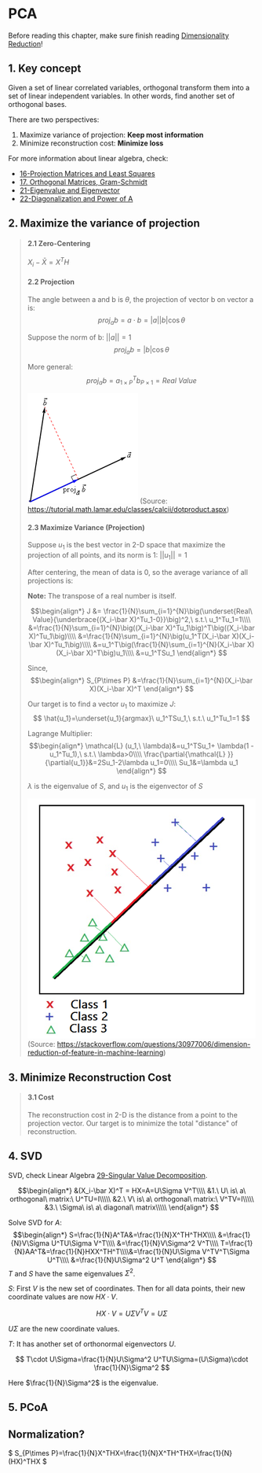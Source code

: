 # PCA

Before reading this chapter, make sure finish reading [Dimensionality Reduction](https://github.com/uttgeorge/Machine-Learning-Models/blob/master/Dimensionality%20Reduction/Dimensionality%20Reduction.md)!

## 1. Key concept

Given a set of linear correlated variables, orthogonal transform them into a set of linear independent variables. In other words, find another set of orthogonal bases.

There are two perspectives:
1. Maximize variance of projection: **Keep most information**
2. Minimize reconstruction cost: **Minimize loss**

For more information about linear algebra, check:
* [16-Projection Matrices and Least Squares](https://github.com/uttgeorge/Linear-Algebra/blob/master/16-Projection%20Matrices%20and%20Least%20Squares.pdf)
* [17. Orthogonal Matrices, Gram-Schmidt](https://github.com/uttgeorge/Linear-Algebra/blob/master/17.%20Orthogonal%20Matrices%2C%20Gram-Schmidt.pdf)
* [21-Eigenvalue and Eigenvector](https://github.com/uttgeorge/Linear-Algebra/blob/master/21-Eigenvalue%20and%20Eigenvector.pdf)
* [22-Diagonalization and Power of A](https://github.com/uttgeorge/Linear-Algebra/blob/master/22-Diagonalization%20and%20Power%20of%20A.pdf)

## 2. Maximize the variance of projection

> #### 2.1 Zero-Centering
> 
> $X_i-\bar X = X^TH$
> 
> #### 2.2 Projection
> 
> The angle between a and b is $\theta$, the projection of vector b on vector a is:
> $$
> proj_ab=a\cdot b=|a||b|\cos\theta
> $$
> 
> Suppose the norm of b: $||a||=1$
> $$
> proj_ab=|b|\cos\theta
> $$ 
> 
> More general: 
> $$
> proj_ab=a_{1\times P}^Tb_{P\times 1}=Real\ Value
> $$ 
> 
> ![-w225](media/15926028671995/15926780475394.png)
> (Source: https://tutorial.math.lamar.edu/classes/calcii/dotproduct.aspx)
> 
> #### 2.3 Maximize Variance (Projection)
> 
> Suppose $u_1$ is the best vector in 2-D space that maximize the projection of all points, and its norm is 1: $||u_1||=1$
> 
> After centering, the mean of data is 0, so the average variance of all projections is:
> 
> **Note:** The transpose of a real number is itself.
> 
> $$\begin{align*}
> J &= \frac{1}{N}\sum_{i=1}^{N}\big(\underset{Real\ Value}{\underbrace{(X_i-\bar X)^Tu_1-0}}\big)^2,\ s.t.\ u_1^Tu_1=1\\\\
> &=\frac{1}{N}\sum_{i=1}^{N}\big((X_i-\bar X)^Tu_1\big)^T\big((X_i-\bar X)^Tu_1\big)\\\\
> &=\frac{1}{N}\sum_{i=1}^{N}\big(u_1^T(X_i-\bar X)(X_i-\bar X)^Tu_1\big)\\\\
> &=u_1^T\big(\frac{1}{N}\sum_{i=1}^{N}(X_i-\bar X)(X_i-\bar X)^T\big)u_1\\\\
> &=u_1^TSu_1
> \end{align*}
> $$
> 
> Since, 
> $$\begin{align*}
> S_{P\times P} &=\frac{1}{N}\sum_{i=1}^{N}(X_i-\bar X)(X_i-\bar X)^T
> \end{align*}
> $$
> 
> Our target is to find a vector $u_1$ to maximize $J$:
> $$
> \hat{u_1}=\underset{u_1}{argmax}\ u_1^TSu_1,\ s.t.\ u_1^Tu_1=1
> $$ 
> 
> Lagrange Multiplier:
> $$\begin{align*}
> \mathcal{L} (u_1,\ \lambda)&=u_1^TSu_1+ \lambda(1 - u_1^Tu_1),\ s.t.\ \lambda>0\\\\
> \frac{\partial{\mathcal{L} }}{\partial{u_1}}&=2Su_1-2\lambda u_1=0\\\\
> Su_1&=\lambda u_1
> \end{align*}
> $$
> 
> $\lambda$ is the eigenvalue of $S$, and $u_1$ is the eigenvector of $S$
> 
> 
> ![-w427](media/15926028671995/15926785847651.png)
> (Source: https://stackoverflow.com/questions/30977006/dimension-reduction-of-feature-in-machine-learning)
> 
> 

## 3. Minimize Reconstruction Cost
> #### 3.1  Cost
> 
> The reconstruction cost in 2-D is the distance from a point to the projection vector. Our target is to minimize the total "distance" of reconstruction.




## 4. SVD

SVD, check Linear Algebra [29-Singular Value Decomposition](https://github.com/uttgeorge/Linear-Algebra/blob/master/29-Singular%20Value%20Decomposition.pdf).

$$\begin{align*}
&(X_i-\bar X)^T  = HX=A=U\Sigma V^T\\\\
&1.\ U\ is\ a\ orthogonal\ matrix:\ U^TU=I\\\\\
&2.\ V\ is\ a\ orthogonal\ matrix:\ V^TV=I\\\\\
&3.\ \Sigma\ is\ a\ diagonal\ matrix\\\\\
\end{align*}
$$

Solve SVD for $A$:
$$\begin{align*}
S=\frac{1}{N}A^TA&=\frac{1}{N}X^TH^THX\\\\
&=\frac{1}{N}V\Sigma U^TU\Sigma V^T\\\\
&=\frac{1}{N}V\Sigma^2 V^T\\\\
T=\frac{1}{N}AA^T&=\frac{1}{N}HXX^TH^T\\\\&=\frac{1}{N}U\Sigma V^TV^T\Sigma U^T\\\\
&=\frac{1}{N}U\Sigma^2 U^T
\end{align*}
$$
$T$ and $S$ have the same eigenvalues $\Sigma^2$. 

$S$:
First $V$ is the new set of coordinates. Then for all data points, their new coordinate values are now $HX\cdot V$. 

$$HX\cdot V=U\Sigma V^TV=U\Sigma$$

$U\Sigma$ are the new coordinate values.


$T$:
It has another set of orthonormal eigenvectors $U$.

$$
T\cdot U\Sigma=\frac{1}{N}U\Sigma^2 U^TU\Sigma=(U\Sigma)\cdot \frac{1}{N}\Sigma^2
$$ 

Here $\frac{1}{N}\Sigma^2$ is the eigenvalue.

## 5. PCoA


## Normalization?

$
S_{P\times P}=\frac{1}{N}X^THX=\frac{1}{N}X^TH^THX=\frac{1}{N}(HX)^THX
$
